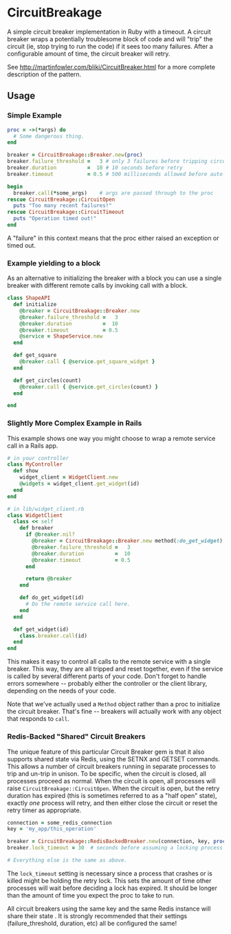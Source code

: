 # CircuitBreakage

A simple circuit breaker implementation in Ruby with a timeout.  A circuit
breaker wraps a potentially troublesome block of code and will "trip" the
circuit (ie, stop trying to run the code) if it sees too many failures.  After
a configurable amount of time, the circuit breaker will retry.

See http://martinfowler.com/bliki/CircuitBreaker.html for a more complete
description of the pattern.

## Usage

### Simple Example

```ruby
proc = ->(*args) do
  # Some dangerous thing.
end

breaker = CircuitBreakage::Breaker.new(proc)
breaker.failure_threshold =   3 # only 3 failures before tripping circuit
breaker.duration          =  10 # 10 seconds before retry
breaker.timeout           = 0.5 # 500 milliseconds allowed before auto-fail

begin
  breaker.call(*some_args)    # args are passed through to the proc
rescue CircuitBreakage::CircuitOpen
  puts "Too many recent failures!"
rescue CircuitBreakage::CircuitTimeout
  puts "Operation timed out!"
end
```

A "failure" in this context means that the proc either raised an exception or
timed out.

### Example yielding to a block

As an alternative to initializing the breaker with a block you can
use a single breaker with different remote calls by invoking call with a block.

```ruby
class ShapeAPI
  def initialize
    @breaker = CircuitBreakage::Breaker.new
    @breaker.failure_threshold =   3
    @breaker.duration          =  10
    @breaker.timeout           = 0.5
    @service = ShapeService.new
  end

  def get_square
    @breaker.call { @service.get_square_widget }
  end

  def get_circles(count)
    @breaker.call { @service.get_circles(count) }
  end

end
```

### Slightly More Complex Example in Rails

This example shows one way you might choose to wrap a remote service call in a
Rails app.

```ruby
# in your controller
class MyController
  def show
    widget_client = WidgetClient.new
    @widgets = widget_client.get_widget(id)
  end
end

# in lib/widget_client.rb
class WidgetClient
  class << self
    def breaker
      if @breaker.nil?
        @breaker = CircuitBreakage::Breaker.new method(:do_get_widget)
        @breaker.failure_threshold =   3
        @breaker.duration          =  10
        @breaker.timeout           = 0.5
      end

      return @breaker
    end

    def do_get_widget(id)
      # Do the remote service call here.
    end
  end

  def get_widget(id)
    class.breaker.call(id)
  end
end
```

This makes it easy to control all calls to the remote service with a single
breaker. This way, they are all tripped and reset together, even if the service
is called by several different parts of your code. Don't forget to handle
errors somewhere -- probably either the controller or the client library,
depending on the needs of your code.

Note that we've actually used a `Method` object rather than a proc to
initialize the circuit breaker. That's fine -- breakers will actually work with
any object that responds to `call`.

### Redis-Backed "Shared" Circuit Breakers

The unique feature of this particular Circuit Breaker gem is that it also
supports shared state via Redis, using the SETNX and GETSET commands.  This
allows a number of circuit breakers running in separate processes to trip and
un-trip in unison. To be specific, when the circuit is closed, all processes
proceed as normal. When the circuit is open, all processes will raise
`CircuitBreakage::CircuitOpen`. When the circuit is open, but the retry
duration has expired (this is sometimes referred to as a "half open" state),
exactly *one* process will retry, and then either close the circuit or reset
the retry timer as appropriate.

```ruby
connection = some_redis_connection
key = 'my_app/this_operation'

breaker = CircuitBreakage::RedisBackedBreaker.new(connection, key, proc)
breaker.lock_timeout = 30  # seconds before assuming a locking process has crashed

# Everything else is the same as above.
```

The `lock_timeout` setting is necessary since a process that crashes or is
killed might be holding the retry lock. This sets the amount of time other
processes will wait before deciding a lock has expired.  It should be longer
than the amount of time you expect the proc to take to run.

All circuit breakers using the same key and the same Redis instance will share
their state . It is strongly recommended that their settings
(failure_threshold, duration, etc) all be configured the same!
